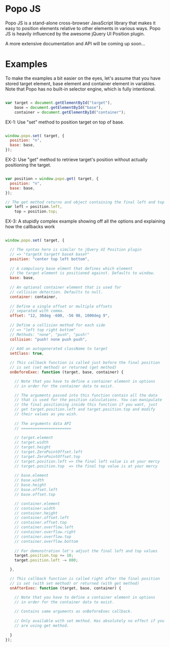 Popo JS
=======

Popo JS is a stand-alone cross-browser JavaScript library that makes it easy to position elements relative to other elements in various ways. Popo JS is heavily influenced by the awesome jQuery UI Position plugin.

A more extensive documentation and API will be coming up soon...

Examples
========

To make the examples a bit easier on the eyes, let's assume that you have stored target element, base element and container element in variables. Note that Popo has no built-in selector engine, which is fully intentional.

```javascript

var target = document.getElementById("target"),
    base = document.getElementById("base"),
    container = document.getElementById("container");

```

EX-1: Use "set" method to position target on top of base.

```javascript

window.popo.set( target, {
  position: "n",
  base: base,
});

```

EX-2: Use "get" method to retrieve target's position without actually positioning the target.

```javascript

var position = window.popo.get( target, {
  position: "n",
  base: base,
});

// The get method returns and object containing the final left and top values
var left = position.left,
    top = position.top;

```

EX-3: A stupidly complex example showing off all the options and explaining how the callbacks work

```javascript

window.popo.set( target, {

  // The syntax here is similar to jQuery UI Position plugin
  // => "targetX targetY baseX baseY"
  position: "center top left bottom",
  
  // A compulsory base elment that defines which element
  // the target element is positioned against. Defaults to window.
  base: base,
  
  // An optional container element that is used for
  // collision detection. Defaults to null.
  container: container,
  
  // Define a single offset or multiple offsets
  // separated with comma.
  offset: "12, 30deg -600, -56 98, 1000deg 9",
  
  // Define a collision method for each side
  // => "left top right bottom"
  // Methods: "none", "push", "push!"
  collision: "push! none push push",
  
  // Add an autogenerated className to target
  setClass: true,

  // This callback function is called just before the final position
  // is set (set method) or returned (get method)
  onBeforeExec: function (target, base, container) {

    // Note that you have to define a container element in options
    // in order for the container data to exist.

    // The arguments passed into this function contain all the data
    // that is used for the position calculations. You can manipulate
    // the final positioning inside this function if you want, just
    // get target.position.left and target.position.top and modify
    // their values as you wish.
    
    // The arguments data API
    // ======================
    
    // target.element
    // target.width
    // target.height
    // target.ZeroPointOffset.left
    // target.ZeroPointOffset.top
    // target.position.left => the final left value is at your mercy
    // target.position.top  => the final top value is at your mercy
    
    // base.element
    // base.width
    // base.height
    // base.offset.left
    // base.offset.top

    // container.element
    // container.width
    // container.height
    // container.offset.left
    // container.offset.top
    // container.overflow.left
    // container.overflow.right
    // container.overflow.top
    // container.overflow.bottom
    
    // For demonstration let's adjust the final left and top values
    target.position.top += 10;
    target.position.left -= 800;

  },

  // This callback function is called right after the final position
  // is set (with set method) or returned (with get method)
  onAfterExec: function (target, base, container) {

    // Note that you have to define a container element in options
    // in order for the container data to exist.
    
    // Contains same arguments as onBeforeExec callback.
    
    // Only available with set method. Has absolutely no effect if you
    // are using get method.
    
  }
});

```
